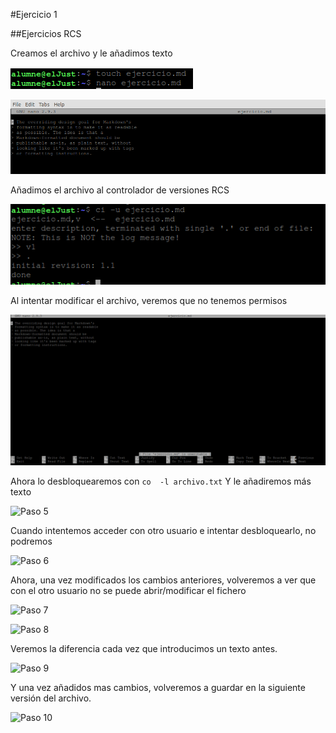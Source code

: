 #Ejercicio 1

##Ejercicios RCS

Creamos el archivo y le añadimos texto

![Paso 1](1%20RCS.PNG)

![Paso 2](2%20RCS.PNG)

Añadimos el archivo al controlador de versiones RCS

![Paso 3](3%20RCS.PNG)

Al intentar modificar el archivo, veremos que no tenemos permisos

![Paso 4](4%20RCS.PNG)

Ahora lo desbloquearemos con 
```co  -l archivo.txt```
Y le añadiremos más texto

![Paso 5](5%20RCS.PNG)

Cuando intentemos acceder con otro usuario e intentar desbloquearlo, no podremos

![Paso 6](6%20RCS.PNG)

Ahora, una vez modificados los cambios anteriores, volveremos a ver que con el otro usuario no se puede abrir/modificar el fichero

![Paso 7](7%20RCs.PNG)

![Paso 8](8%20RCS.PNG)

Veremos la diferencia cada vez que introducimos un texto antes.

![Paso 9](9%20RCS.PNG)

Y una vez añadidos mas cambios, volveremos a guardar en la siguiente versión del archivo.

![Paso 10](10%20RCS.PNG)
